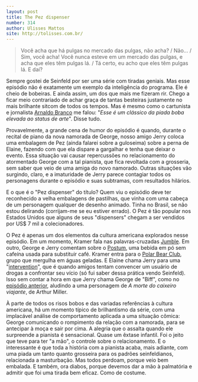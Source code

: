 ```yaml
---
layout: post
title: The Pez dispenser
number: 314
author: Ulisses Mattos
site: http://tolisses.com.br/
---
```


> Você acha que há pulgas no mercado das pulgas, não acha? / Não... / Sim, você acha! Você nunca esteve em um mercado das pulgas, e acha que eles têm pulgas lá. / Tá certo, eu acho que eles têm pulgas lá. E daí?

Sempre gostei de Seinfeld por ser uma série com tiradas geniais. Mas esse episódio não é exatamente um exemplo da inteligência do programa. Ele é cheio de bobeiras. E ainda assim, um dos que mais me fizeram rir. Chego a ficar meio contrariado de achar graça de tantas besteiras justamente no mais brilhante sitcom de todos os tempos. Mas é mesmo como o cartunista e jornalista <a title="Arnaldo Branco" href="http://www.oesquema.com.br/mauhumor/">Arnaldo Branco</a> me falou: "*Esse é um clássico da piada boba elevada ao status de arte*". Disse tudo.

Provavelmente, a grande cena de humor do episódio é quando, durante o recital de piano da nova namorada de George, nosso amigo Jerry coloca uma embalagem de Pez (ainda falarei sobre a guloseima) sobre a perna de Elaine, fazendo com que ela dispare a gargalhar e tenha que deixar o evento. Essa situação vai causar repercussões no relacionamento do atormentado George com a tal pianista, que fica revoltada com a grosseria, sem saber que veio de uma amiga do novo namorado. Outras situações vão surgindo, claro, e a imaturidade de Jerry parece contagiar todos os personagens durante o episódio e suas subtramas, com resultados hilários.

E o que é o "Pez dispenser" do título? Quem viu o episódio deve ter reconhecido a velha embalagens de pastilhas, que vinha com uma cabeça de um personagem qualquer de desenho animado. Tinha no Brasil, se não estou delirando (corrijam-me se eu estiver errado). O Pez é tão popular nos Estados Unidos que alguns de seus "dispensers" chegam a ser vendidos por US$ 7 mil a colecionadores.

O Pez é apenas um dos elementos da cultura americana explorados nesse episódio. Em um momento, Kramer fala nas palavras-cruzadas <a title="Jumble na Wikipedia" href="http://en.wikipedia.org/wiki/Jumble">Jumble</a>. Em outro, George e Jerry comentam sobre o <a title="Postum na Wikipedia" href="http://en.wikipedia.org/wiki/Postum">Postum</a>, uma bebida em pó sem cafeína usada para substituir café. Kramer entra para o <a title="O Clube do Urso polar na Wikipedia" href="http://en.wikipedia.org/wiki/Polar_bear_club">Polar Bear Club</a>, grupo que mergulha em águas geladas. E Elaine chama Jerry para uma "<a title="Sobre intervernções, na Wikipedia" href="http://en.wikipedia.org/wiki/Intervention_(counseling)">intervention</a>", que é quando amigos tentam convencer um usuário de drogas a confrontar seu vício (só fui saber dessa prática vendo Seinfeld). Isso sem contar a hora em que Jerry chama George de "Biff", como no <a title="The subway" href="http://movimentoseinfeld.com.br/episodios/the-subway.html">episódio anterior</a>, aludindo a uma personagem de <em>A morte do caixeiro viajante</em>, de Arthur Miller.

À parte de todos os risos bobos e das variadas referências à cultura americana, há um momento típico de brilhantismo da série, com uma implacável análise de comportamento aplicada a uma situação cômica: George comunicando o rompimento da relação com a namorada, para se antecipar à moça e sair por cima. A alegria que o assalta quando ele surpreende a pianista é sensacional. Quase um êxtase infantil. Foi o jeito que teve para ter "a mão", o controle sobre o relacionamento. E o interessante é que toda a história com a pianista acaba, mais adiante, com uma piada um tanto quanto grosseira para os padrões seinfeldianos, relacionada a masturbação. Mas todos perdoam, porque veio bem embalada. E também, ora diabos, porque devemos dar a mão à palmatória e admitir que foi uma tirada bem eficaz. Como de costume.